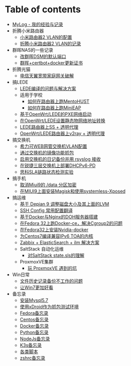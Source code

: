 # Table of contents

* [MyLog - 我的经验与记录](README.md)
* 折腾小米路由器
  * [小米路由器2 VLAN的配置](HomeNetwork/mirother/MiRother2_Vlan_wiki.md)
  * [折腾小米路由器2 VLAN的记录](HomeNetwork/mirother/MiRother2_Vlan_Story.md)
* 群晖NAS的一些记录
  * [改群晖DSM的默认端口](HomeNetwork/NAS/ChangeSynologyNginxPoint.md)
  * [群晖+certbot+docker更新证书](HomeNetwork/NAS/UpdateSynoCertByDocker.md)
* 折腾光猫
  * [电信天翼宽带家庭网关破解](HomeNetwork/Telecom/Hack_To_Telecom_device.md)
* 搞LEDE
  * [LEDE编译的问题与解决方案](lede/Make-problem/Problem.md)
  * 适用于学校
    * [如何在路由器上跑MentoHUST](lede/Common_options/ForSchoolUseRuijie.md)
    * [如何在路由器上跑MiniEAP](lede/Common_options/ForSchoolUseRuijie2.md)
  * [基于OpenWrt/LEDE的PXE网络启动](lede/Common_options/PXEBoot.md)
  * [在OpenWrt/LEDE设置静态物网络地址转换](lede/Common_options/StaticNat.md)
  * [LEDE路由器上SS + 透明代理](lede/Common_options/ShadowSockOnLEDE.md)
  * [OpenWrt/LEDE路由器上v2ray + 透明代理](lede/Common_options/v2rayOnOpenwrt.md)
* 搞交换机
  * [希力可WEB网管交换机VLAN配置](switch/siri-switch/web_managed.md)
  * [通过交换机的镜像功能抓包](switch/universal/GetPackageByMonitor.md)
  * [启用交换机的日记备份并用 rsyslog 接收](switch/universal/LogServer-linux.md)
  * [在锐捷三层交换机上部署DHCPv6-PD](switch/universal/DHCPv6-PDOnRuijieSwitch.md)
  * [思科SLA链路状态检测实验](linux/Cisco_SLA_Switch_Route.md)
* 搞手机
  * [取消Miui9的 /data 分区加密](phone/Mi5-Miui9-SDK24/DisableEncryption.md)
  * [在MIUI9上面安装Magisk和使用systemless-Xposed](phone/Mi5-Miui9-SDK24/UseMagiskXposed.md)
* 搞运维
  * [基于 Depian 9 调整磁盘大小及其上面的LVM](linux/Resize_disk_and_LVM.md)
  * [SSH Config 常用配置翻译](linux/SSH_Config.md)
  * [基于Docker与Nginx的DOH服务器搭建](linux/DNS_over_HTTPS.md)
  * [在Fedora 32上跑Docker-ce，解决Cgroup2的问题](linux/Fedora32_Cgroup2_docker.md)
  * [在Fedora32上安装Nvidia-docker](linux/InstallNvidiaDockerOnFedora32.md)
  * [为Centos7编译兼容IPv6 TOA的内核](linux/LinuxKernelWithTOA.md)
  * [Zabbix + ElasticSearch + ilm 解决方案](linux/zabbix/zabbix_elastic_ilm.md)
  * SaltStack 自动化运维
    * [对SaltStack state.sls的理解](linux/SaltStack/state_sls_simple.md)
  * ProxmoxVE集群
    * [玩 ProxmoxVE 遇到的坑](linux/ProxmoxVE/坑.md)
* Win日常
  * [文件历史记录备份不工作的问题](windows/FileHistory_not_work.md)
  * [让Win7更加好看](windows/MakeWin7Beatiful.md)
* 备忘录
  * [安装Mysql5.7](linux/mysql/Mysql57Install.md)
  * [使用xDroid作为抓包测试环境](linux/Android/使用xDroid作为抓包测试环境.md)
  * [Fedora备忘录](linux/Fedora备忘录.md)
  * [Centos备忘录](linux/Centos备忘录.md)
  * [Docker备忘录](linux/Docker备忘录.md)
  * [Python备忘录](software/Python备忘录.md)
  * [NodeJs备忘录](software/nodejs备忘录.md)
  * [K3s备忘录](software/K3s备忘录.md)
  * [各类脚本](linux/各类脚本.md)
  * [zshrc备忘录](linux/zshrc.md)